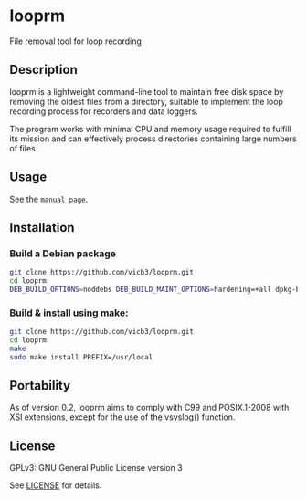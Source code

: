 # looprm

File removal tool for loop recording

## Description

looprm is a lightweight command-line tool to maintain free disk space by
removing the oldest files from a directory, suitable to implement the
loop recording process for recorders and data loggers.

The program works with minimal CPU and memory usage required to fulfill its
mission and can effectively process directories containing large numbers of
files.

## Usage
See the [`manual page`](https://vicb3.github.io/looprm/).

## Installation

### Build a Debian package

```sh
git clone https://github.com/vicb3/looprm.git
cd looprm
DEB_BUILD_OPTIONS=noddebs DEB_BUILD_MAINT_OPTIONS=hardening=+all dpkg-buildpackage -us -uc -b
```

### Build & install using make:

```sh
git clone https://github.com/vicb3/looprm.git
cd looprm
make
sudo make install PREFIX=/usr/local
```

## Portability
As of version 0.2, looprm aims to comply with C99 and POSIX.1-2008 with XSI
extensions, except for the use of the vsyslog() function.

## License

GPLv3: GNU General Public License version 3

See [LICENSE](LICENSE) for details.
